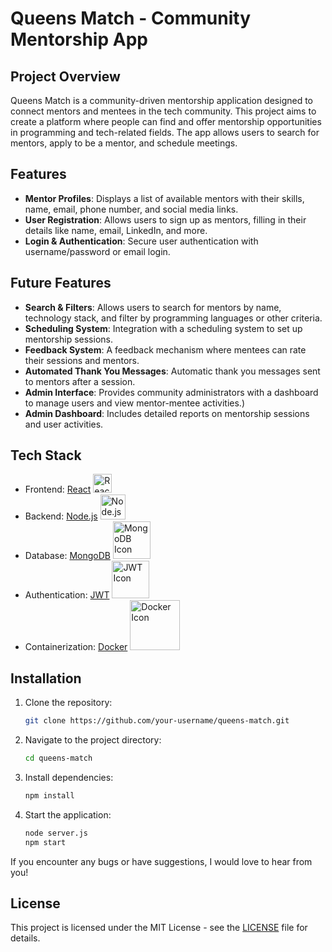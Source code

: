
# Queens Match - Community Mentorship App

## Project Overview
Queens Match is a community-driven mentorship application designed to connect mentors and mentees in the tech community. This project aims to create a platform where people can find and offer mentorship opportunities in programming and tech-related fields. The app allows users to search for mentors, apply to be a mentor, and schedule meetings.

## Features
- **Mentor Profiles**: Displays a list of available mentors with their skills, name, email, phone number, and social media links.
- **User Registration**: Allows users to sign up as mentors, filling in their details like name, email, LinkedIn, and more.
- **Login & Authentication**: Secure user authentication with username/password or email login.


## Future Features
- **Search & Filters**: Allows users to search for mentors by name, technology stack, and filter by programming languages or other criteria.
- **Scheduling System**: Integration with a scheduling system to set up mentorship sessions.
- **Feedback System**: A feedback mechanism where mentees can rate their sessions and mentors.
- **Automated Thank You Messages**: Automatic thank you messages sent to mentors after a session.
- **Admin Interface**: Provides community administrators with a dashboard to manage users and view mentor-mentee activities.)
- **Admin Dashboard**: Includes detailed reports on mentorship sessions and user activities.


## Tech Stack
- Frontend: [React](https://reactjs.org/) <img src="https://upload.wikimedia.org/wikipedia/commons/a/a7/React-icon.svg" alt="React Icon" width="30" />
- Backend: [Node.js](https://nodejs.org/) <img src="https://upload.wikimedia.org/wikipedia/commons/6/64/Node.js_logo_2015.svg" alt="Node.js Icon" width="40" />
- Database: [MongoDB](https://www.mongodb.com/) <img src="https://upload.wikimedia.org/wikipedia/commons/9/93/MongoDB_Logo.svg" alt="MongoDB Icon" width="60" />
- Authentication: [JWT](https://jwt.io/) <img src="https://upload.wikimedia.org/wikipedia/commons/e/e1/JSON_Web_Token_logo.svg" alt="JWT Icon" width="60" />
- Containerization: [Docker](https://www.docker.com/) <img src="https://upload.wikimedia.org/wikipedia/commons/3/39/Docker_logo.png" alt="Docker Icon" width="80" />



## Installation
1. Clone the repository:
   ```bash
   git clone https://github.com/your-username/queens-match.git
   ```
2. Navigate to the project directory:
   ```bash
   cd queens-match
   ```
3. Install dependencies:
   ```bash
   npm install
   ```
4. Start the application:
   ```bash
   node server.js
   npm start
   ```

If you encounter any bugs or have suggestions, I would love to hear from you!

## License
This project is licensed under the MIT License - see the [LICENSE](LICENSE) file for details.
